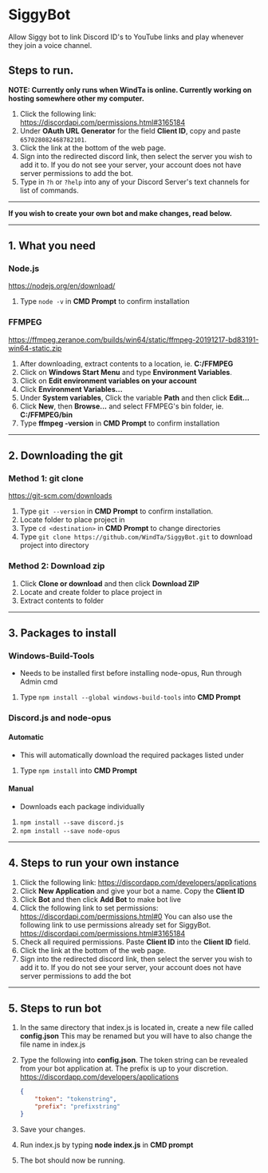 # SiggyBot

Allow Siggy bot to link Discord ID's to YouTube links and play whenever they join a voice channel.

## Steps to run. 

**NOTE: Currently only runs when WindTa is online. Currently working on hosting somewhere other my computer.** 

1. Click the following link:
   <https://discordapi.com/permissions.html#3165184>
2. Under **OAuth URL Generator** for the field **Client ID**, copy and paste `657028082468782101`.
3. Click the link at the bottom of the web page.
4. Sign into the redirected discord link, then select the server you wish to add it to.
   If you do not see your server, your account does not have server permissions to add the bot.
5. Type in `?h` or `?help` into any of your Discord Server's text channels for list of commands.

___

**If you wish to create your own bot and make changes, read below.**

___

## 1. What you need

### Node.js

<https://nodejs.org/en/download/>

1. Type `node -v` in **CMD Prompt** to confirm installation

### FFMPEG

<https://ffmpeg.zeranoe.com/builds/win64/static/ffmpeg-20191217-bd83191-win64-static.zip>

1. After downloading, extract contents to a location, ie. **C:/FFMPEG**
2. Click on **Windows Start Menu** and type **Environment Variables**.
3. Click on **Edit environment variables on your account**
4. Click **Environment Variables...**
5. Under **System variables**, Click the variable **Path** and then click **Edit...**
6. Click **New**, then **Browse...** and select FFMPEG's bin folder, ie. **C:/FFMPEG/bin**
7. Type **ffmpeg -version** in **CMD Prompt** to confirm installation

___

## 2. Downloading the git

### Method 1: git clone

<https://git-scm.com/downloads>

1. Type `git --version` in **CMD Prompt** to confirm installation.
2. Locate folder to place project in
3. Type `cd <destination>` in **CMD Prompt** to change directories
4. Type `git clone https://github.com/WindTa/SiggyBot.git` to download project into directory

### Method 2: Download zip

1. Click **Clone or download** and then click **Download ZIP**
2. Locate and create folder to place project in
3. Extract contents to folder

___

## 3. Packages to install

### Windows-Build-Tools

- Needs to be installed first before installing node-opus, Run through Admin cmd

1. Type `npm install --global windows-build-tools` into **CMD Prompt**

### Discord.js and node-opus

#### Automatic

- This will automatically download the required packages listed under 

1. Type `npm install` into **CMD Prompt**

#### Manual

- Downloads each package individually

1. `npm install --save discord.js`
2. `npm install --save node-opus`

___

## 4. Steps to run your own instance

1. Click the following link:
   <https://discordapp.com/developers/applications>
2. Click **New Application** and give your bot a name. Copy the **Client ID**
3. Click **Bot** and then click **Add Bot** to make bot live
4. Click the following link to set permissions:
   <https://discordapi.com/permissions.html#0>
   You can also use the following link to use permissions already set for SiggyBot.
   <https://discordapi.com/permissions.html#3165184>
5. Check all required permissions. Paste **Client ID** into the **Client ID** field.
6. Click the link at the bottom of the web page.
7. Sign into the redirected discord link, then select the server you wish to add it to.
   If you do not see your server, your account does not have server permissions to add the bot

___

## 5. Steps to run bot

1. In the same directory that index.js is located in, create a new file called **config.json**
   This may be renamed but you will have to also change the file name in index.js
2. Type the following into **config.json**. The token string can be revealed from your bot application at. The prefix is up to your discretion.
   <https://discordapp.com/developers/applications>

    ```json
    {
        "token": "tokenstring",
        "prefix": "prefixstring"
    }
    ```

3. Save your changes.
4. Run index.js by typing **node index.js** in **CMD prompt**
5. The bot should now be running.
